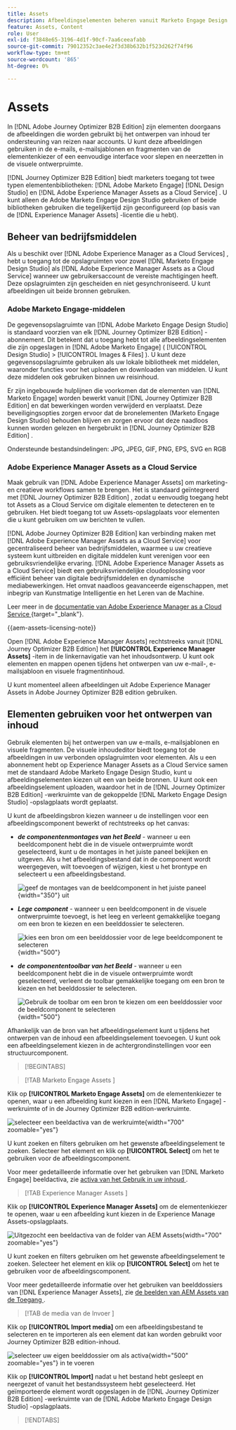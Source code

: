```yaml
---
title: Assets
description: Afbeeldingselementen beheren vanuit Marketo Engage Design Studio en AEM Assets voor e-mails, sjablonen en fragmenten in Journey Optimizer B2B edition.
feature: Assets, Content
role: User
exl-id: f3848e65-3196-4d1f-90cf-7aa6ceeafabb
source-git-commit: 79012352c3ae4e2f3d38b632b1f523d262f74f96
workflow-type: tm+mt
source-wordcount: '865'
ht-degree: 0%

---
```


# Assets

In [!DNL Adobe Journey Optimizer B2B Edition] zijn elementen doorgaans de afbeeldingen die worden gebruikt bij het ontwerpen van inhoud ter ondersteuning van reizen naar accounts. U kunt deze afbeeldingen gebruiken in de e-mails, e-mailsjablonen en fragmenten van de elementenkiezer of een eenvoudige interface voor slepen en neerzetten in de visuele ontwerpruimte.

[!DNL Journey Optimizer B2B Edition] biedt marketers toegang tot twee typen elementenbibliotheken: [!DNL Adobe Marketo Engage] [!DNL Design Studio] en [!DNL Adobe Experience Manager Assets as a Cloud Service] . U kunt alleen de Adobe Marketo Engage Design Studio gebruiken of beide bibliotheken gebruiken die tegelijkertijd zijn geconfigureerd (op basis van de [!DNL Experience Manager Assets] -licentie die u hebt).

## Beheer van bedrijfsmiddelen

Als u beschikt over [!DNL Adobe Experience Manager as a Cloud Services] , hebt u toegang tot de opslagruimten voor zowel [!DNL Marketo Engage Design Studio] als [!DNL Adobe Experience Manager Assets as a Cloud Service] wanneer uw gebruikersaccount de vereiste machtigingen heeft. Deze opslagruimten zijn gescheiden en niet gesynchroniseerd. U kunt afbeeldingen uit beide bronnen gebruiken.

### Adobe Marketo Engage-middelen

De gegevensopslagruimte van [!DNL Adobe Marketo Engage Design Studio] is standaard voorzien van elk [!DNL Journey Optimizer B2B Edition] -abonnement. Dit betekent dat u toegang hebt tot alle afbeeldingselementen die zijn opgeslagen in [!DNL Adobe Marketo Engage] ( [!UICONTROL Design Studio] > [!UICONTROL Images & Files] ). U kunt deze gegevensopslagruimte gebruiken als uw lokale bibliotheek met middelen, waaronder functies voor het uploaden en downloaden van middelen. U kunt deze middelen ook gebruiken binnen uw reisinhoud.

Er zijn ingebouwde hulplijnen die voorkomen dat de elementen van [!DNL Marketo Engage] worden bewerkt vanuit [!DNL Journey Optimizer B2B Edition] en dat bewerkingen worden verwijderd en verplaatst. Deze beveiligingsopties zorgen ervoor dat de bronelementen (Marketo Engage Design Studio) behouden blijven en zorgen ervoor dat deze naadloos kunnen worden gelezen en hergebruikt in [!DNL Journey Optimizer B2B Edition] .

Ondersteunde bestandsindelingen: JPG, JPEG, GIF, PNG, EPS, SVG en RGB

### Adobe Experience Manager Assets as a Cloud Service

Maak gebruik van [!DNL Adobe Experience Manager Assets] om marketing- en creatieve workflows samen te brengen. Het is standaard geïntegreerd met [!DNL Journey Optimizer B2B Edition] , zodat u eenvoudig toegang hebt tot Assets as a Cloud Service om digitale elementen te detecteren en te gebruiken. Het biedt toegang tot uw Assets-opslagplaats voor elementen die u kunt gebruiken om uw berichten te vullen.

[!DNL Adobe Journey Optimizer B2B Edition] kan verbinding maken met [!DNL Adobe Experience Manager Assets as a Cloud Service] voor gecentraliseerd beheer van bedrijfsmiddelen, waarmee u uw creatieve systeem kunt uitbreiden en digitale middelen kunt verenigen voor een gebruiksvriendelijke ervaring. [!DNL Adobe Experience Manager Assets as a Cloud Service] biedt een gebruiksvriendelijke cloudoplossing voor efficiënt beheer van digitale bedrijfsmiddelen en dynamische mediabewerkingen. Het omvat naadloos geavanceerde eigenschappen, met inbegrip van Kunstmatige Intelligentie en het Leren van de Machine.

Leer meer in de [ documentatie van Adobe Experience Manager as a Cloud Service ](https://experienceleague.adobe.com/nl/docs/experience-manager-cloud-service/content/assets/overview){target="_blank"}.

{{aem-assets-licensing-note}}

Open [!DNL Adobe Experience Manager Assets] rechtstreeks vanuit [!DNL Journey Optimizer B2B Edition] het **[!UICONTROL Experience Manager Assets]** -item in de linkernavigatie van het inhoudsontwerp. U kunt ook elementen en mappen openen tijdens het ontwerpen van uw e-mail-, e-mailsjabloon en visuele fragmentinhoud.

U kunt momenteel alleen afbeeldingen uit Adobe Experience Manager Assets in Adobe Journey Optimizer B2B edition gebruiken.

## Elementen gebruiken voor het ontwerpen van inhoud

Gebruik elementen bij het ontwerpen van uw e-mails, e-mailsjablonen en visuele fragmenten. De visuele inhoudeditor biedt toegang tot de afbeeldingen in uw verbonden opslagruimten voor elementen. Als u een abonnement hebt op Experience Manager Assets as a Cloud Service samen met de standaard Adobe Marketo Engage Design Studio, kunt u afbeeldingselementen kiezen uit een van beide bronnen. U kunt ook een afbeeldingselement uploaden, waardoor het in de [!DNL Journey Optimizer B2B Edition] -werkruimte van de gekoppelde [!DNL Marketo Engage Design Studio] -opslagplaats wordt geplaatst.

U kunt de afbeeldingsbron kiezen wanneer u de instellingen voor een afbeeldingscomponent bewerkt of rechtstreeks op het canvas:

* **_de componentenmontages van het Beeld_** - wanneer u een beeldcomponent hebt die in de visuele ontwerpruimte wordt geselecteerd, kunt u de montages in het juiste paneel bekijken en uitgeven. Als u het afbeeldingsbestand dat in de component wordt weergegeven, wilt toevoegen of wijzigen, kiest u het brontype en selecteert u een afbeeldingsbestand.

  ![ geef de montages van de beeldcomponent in het juiste paneel ](./assets/content-assets-image-settings.png){width="350"} uit

* **_Lege component_** - wanneer u een beeldcomponent in de visuele ontwerpruimte toevoegt, is het leeg en verleent gemakkelijke toegang om een bron te kiezen en een beelddossier te selecteren.

  ![ kies een bron om een beelddossier voor de lege beeldcomponent te selecteren ](./assets/content-assets-image-component-empty.png){width="500"}

* **_de componententoolbar van het Beeld_** - wanneer u een beeldcomponent hebt die in de visuele ontwerpruimte wordt geselecteerd, verleent de toolbar gemakkelijke toegang om een bron te kiezen en het beelddossier te selecteren.

  ![ Gebruik de toolbar om een bron te kiezen om een beelddossier voor de beeldcomponent te selecteren ](./assets/content-assets-image-toolbar-settings.png){width="500"}

Afhankelijk van de bron van het afbeeldingselement kunt u tijdens het ontwerpen van de inhoud een afbeeldingselement toevoegen. U kunt ook een afbeeldingselement kiezen in de achtergrondinstellingen voor een structuurcomponent.

>[!BEGINTABS]

>[!TAB  Marketo Engage Assets ]

Klik op **[!UICONTROL Marketo Engage Assets]** om de elementenkiezer te openen, waar u een afbeelding kunt kiezen in een [!DNL Marketo Engage] -werkruimte of in de Journey Optimizer B2B edition-werkruimte.

![ selecteer een beeldactiva van de werkruimte ](./assets/content-assets-image-me-selected.png){width="700" zoomable="yes"}

U kunt zoeken en filters gebruiken om het gewenste afbeeldingselement te zoeken. Selecteer het element en klik op **[!UICONTROL Select]** om het te gebruiken voor de afbeeldingscomponent.

Voor meer gedetailleerde informatie over het gebruiken van [!DNL Marketo Engage] beeldactiva, zie [ activa van het Gebruik in uw inhoud ](./marketo-engage-design-studio.md#use-assets-in-your-content).

>[!TAB  Experience Manager Assets ]

Klik op **[!UICONTROL Experience Manager Assets]** om de elementenkiezer te openen, waar u een afbeelding kunt kiezen in de Experience Manage Assets-opslagplaats.

![ Uitgezocht een beeldactiva van de folder van AEM Assets ](./assets/content-assets-image-aem-selected.png){width="700" zoomable="yes"}

U kunt zoeken en filters gebruiken om het gewenste afbeeldingselement te zoeken. Selecteer het element en klik op **[!UICONTROL Select]** om het te gebruiken voor de afbeeldingscomponent.

Voor meer gedetailleerde informatie over het gebruiken van beelddossiers van [!DNL Experience Manager Assets], zie [ de beelden van AEM Assets van de Toegang ](./aem-assets.md#access-aem-assets-images).

>[!TAB  de media van de Invoer ]

Klik op **[!UICONTROL Import media]** om een afbeeldingsbestand te selecteren en te importeren als een element dat kan worden gebruikt voor Journey Optimizer B2B edition-inhoud.

![ selecteer uw eigen beelddossier om als activa ](./assets/content-assets-image-import-file-selected.png){width="500" zoomable="yes"} in te voeren

Klik op **[!UICONTROL Import]** nadat u het bestand hebt gesleept en neergezet of vanuit het bestandssysteem hebt geselecteerd. Het geïmporteerde element wordt opgeslagen in de [!DNL Journey Optimizer B2B Edition] -werkruimte van de [!DNL Adobe Marketo Engage Design Studio] -opslagplaats.

>[!ENDTABS]
